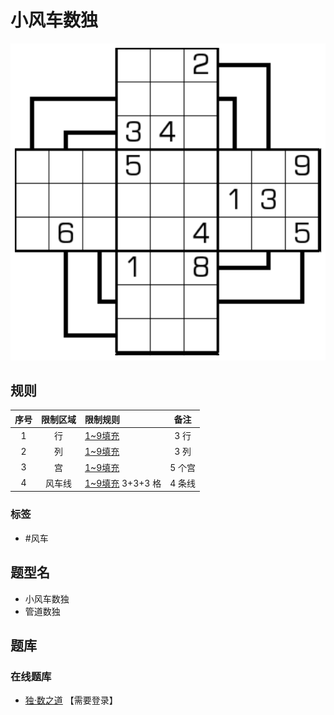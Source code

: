 # 小风车数独
<!-- START doctoc generated TOC please keep comment here to allow auto update -->
<!-- DON'T EDIT THIS SECTION, INSTEAD RE-RUN doctoc TO UPDATE -->

<!-- END doctoc generated TOC please keep comment here to allow auto update -->

![题](../../images/sudoku/小风车数独.png)

## 规则

| 序号  | 限制区域 | 限制规则            |  备注  |
|:---:|:----:|:----------------|:----:|
|  1  |  行   | [1~9填充]         | 3 行  |
|  2  |  列   | [1~9填充]         | 3 列  |
|  3  |  宫   | [1~9填充]         | 5 个宫 |
|  4  | 风车线  | [1~9填充] 3+3+3 格 | 4 条线 |

### 标签

- #风车

## 题型名

- 小风车数独
- 管道数独

## 题库

### 在线题库

- [独·数之道](http://www.sudokufans.org.cn/lx/game.index.php?type=fc1) 【需要登录】

[1~9填充]: ../../rules/rules.md#1to9填充
